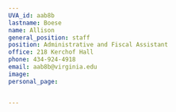 ```yaml
---
UVA_id: aab8b
lastname: Boese
name: Allison
general_position: staff
position: Administrative and Fiscal Assistant
office: 218 Kerchof Hall
phone: 434-924-4918
email: aab8b@virginia.edu
image: 
personal_page:


---
```

